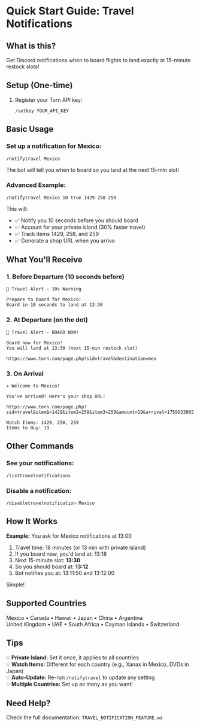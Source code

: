 # Quick Start Guide: Travel Notifications

## What is this?

Get Discord notifications when to board flights to land exactly at 15-minute restock slots!

## Setup (One-time)

1. Register your Torn API key:
   ```
   /setkey YOUR_API_KEY
   ```

## Basic Usage

### Set up a notification for Mexico:
```
/notifytravel Mexico
```

The bot will tell you when to board so you land at the next 15-min slot!

### Advanced Example:
```
/notifytravel Mexico 10 true 1429 258 259
```

This will:
- ✅ Notify you 10 seconds before you should board
- ✅ Account for your private island (30% faster travel)
- ✅ Track items 1429, 258, and 259
- ✅ Generate a shop URL when you arrive

## What You'll Receive

### 1. Before Departure (10 seconds before)
```
🛫 Travel Alert - 10s Warning

Prepare to board for Mexico!
Board in 10 seconds to land at 13:30
```

### 2. At Departure (on the dot)
```
🛫 Travel Alert - BOARD NOW!

Board now for Mexico!
You will land at 13:30 (next 15-min restock slot)

https://www.torn.com/page.php?sid=travel&destination=mex
```

### 3. On Arrival
```
✈️ Welcome to Mexico!

You've arrived! Here's your shop URL:

https://www.torn.com/page.php?sid=travel&item1=1429&item2=258&item3=259&amount=19&arrival=1759933865

Watch Items: 1429, 258, 259
Items to Buy: 19
```

## Other Commands

### See your notifications:
```
/listtravelnotifications
```

### Disable a notification:
```
/disabletravelnotification Mexico
```

## How It Works

**Example:** You ask for Mexico notifications at 13:00

1. Travel time: 18 minutes (or 13 min with private island)
2. If you board now, you'd land at: 13:18
3. Next 15-minute slot: **13:30**
4. So you should board at: **13:12**
5. Bot notifies you at: 13:11:50 and 13:12:00

Simple!

## Supported Countries

Mexico • Canada • Hawaii • Japan • China • Argentina  
United Kingdom • UAE • South Africa • Cayman Islands • Switzerland

## Tips

💡 **Private Island:** Set it once, it applies to all countries  
💡 **Watch Items:** Different for each country (e.g., Xanax in Mexico, DVDs in Japan)  
💡 **Auto-Update:** Re-run `/notifytravel` to update any setting  
💡 **Multiple Countries:** Set up as many as you want!

## Need Help?

Check the full documentation: `TRAVEL_NOTIFICATION_FEATURE.md`
